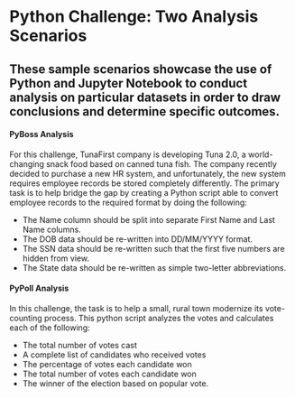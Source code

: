 # Python Challenge: Two Analysis Scenarios
## These sample scenarios showcase the use of Python and Jupyter Notebook to conduct analysis on particular datasets in order to draw conclusions and determine specific outcomes.

#### PyBoss Analysis
For this challenge, TunaFirst company is developing Tuna 2.0, a world-changing snack food based on canned tuna fish. The company recently decided to purchase a new HR system, and unfortunately, the new system requires employee records be stored completely differently.  The primary task is to help bridge the gap by creating a Python script able to convert employee records to the required format by doing the following:
* The Name column should be split into separate First Name and Last Name columns.
* The DOB data should be re-written into DD/MM/YYYY format.
* The SSN data should be re-written such that the first five numbers are hidden from view.
* The State data should be re-written as simple two-letter abbreviations.

#### PyPoll Analysis
In this challenge, the task is to help a small, rural town modernize its vote-counting process. This python script analyzes the votes and calculates each of the following:
* The total number of votes cast
* A complete list of candidates who received votes
* The percentage of votes each candidate won
* The total number of votes each candidate won
* The winner of the election based on popular vote.
